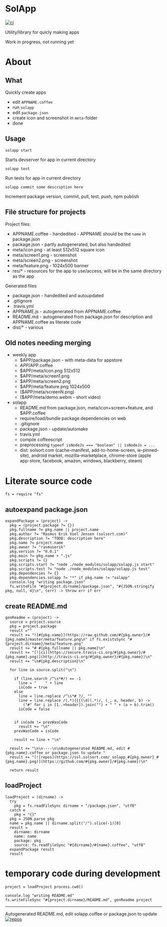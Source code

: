 # SolApp
[![ci](https://secure.travis-ci.org/rasmuserik/solapp.png)](http://travis-ci.org/rasmuserik/solapp)

Utility/library for quicly making apps

Work in progress, not running yet

# About

## What

Quickly create apps

- edit `APPNAME.coffee`
- run `solapp`
- edit `package.json`
- create icon and screenshot in `meta`-folder
- done

## Usage

    solapp start

Starts devserver for app in current directory

    solapp test

Run tests for app in current directory

    solapp commit some description here

Increment package version, commit, pull, test, push, npm publish


## File structure for projects

Project files:

- APPNAME.coffee - handedited - APPNAME should be the `name` in package.json
- package.json - partly autogenerated, but also handedited
- meta/icon.png - at least 512x512 square icon
- meta/screen1.png - screenshot
- meta/screen2.png - screenshot
- meta/feature.png - 1024x500 banner
- res/* - resources for the app to use/access, will be in the same directory as the app

Generated files
- package.json - handedited and autoupdated
- .gitignore
- .travis.yml
- APPNAME.js - autogenerated from APPNAME.coffee
- README.md - autogenerated from package.json for description and APPNAME.coffee as literate code
- dist/* - various 

## Old notes needing merging

- weekly app
  - $APP/package.json - with meta-data for appstore
  - $APP/$APP.coffee
  - $APP/meta/icon.png 512x512
  - $APP/meta/screen1.png
  - $APP/meta/screen2.png
  - $APP/meta/feature.png 1024x500
  - ($APP/meta/screenN.png)
  - ($APP/meta/demo.webm - short video)
- solapp
  - README.md from package.json, meta/icon+screen+feature, and $APP.coffee
  - require/load/bundle package.dependencies on web
  - .gitignore
  - package.json - update/automake
  - travis.yml
  - compile coffeescript
  - preprocessing `typeof isNodeJs === "boolean" || isNodeJs = ...`
  - dist: solsort.com (cache-manifest, add-to-home-screen, ie-pinned-site), android market, mozilla-marketplace, chrome-store (apple app-store, facebook, amazon, windows, blackberry, steam)


# Literate source code

    
    fs = require "fs"
    

## autoexpand package.json

    expandPackage = (project) ->
      pkg = (project.package ?= {})
      pkg.fullname ?= pkg.name || project.name
      pkg.author ?= "Rasmus Erik Voel Jensen (solsort.com)"
      pkg.description ?= "TODO: description here"
      pkg.name ?= project.name
      pkg.owner ?= "rasmuserik"
      pkg.version ?= "0.0.1"
      pkg.main ?= pkg.name + ".js"
      pkg.scripts ?= {}
      pkg.scripts.start ?= "node ./node_modules/solapp/solapp.js start"
      pkg.scripts.test ?= "node ./node_modules/solapp/solapp.js test"
      pkg.dependencies ?= {}
      pkg.dependencies.solapp ?= "*" if pkg.name != "solapp"
      console.log "writing package.json"
      fs.writeFile "#{project.dirname}/package.json", "#{JSON.stringify pkg, null, 4}\n", (err) -> throw err if err
    

## create README.md

    genReadme = (project) ->
      source = project.source
      pkg = project.package
      result =""
      result += "![#{pkg.name}](https://raw.github.com/#{pkg.owner}/#{pkg.name}/master/meta/feature.png\n" if fs.existsSync "#{project.dirname}/meta/feature.png"
      result += "# #{pkg.fullname || pkg.name}\n"
      result += "[![ci](https://secure.travis-ci.org/#{pkg.owner}/#{pkg.name}.png)](http://travis-ci.org/#{pkg.owner}/#{pkg.name})\n"
      result += "\n#{pkg.description}\n"
    
      for line in source.split("\n")
    
        if (line.search /^\s*#/) == -1
          line = "    " + line
          isCode = true
        else
          line = line.replace /^\s*# ?/, ""
          line = line.replace /(.*){{{(\d)(.*)/, (_, a, header, b) ->
            ("#" for i in [1..+header]).join("") + " " + (a + b).trim()
          isCode = false
    
    
        if isCode != prevWasCode
          result += "\n"
        prevWasCode = isCode
    
        result += line + "\n"
    
      result += "\n\n----\n\nAutogenerated README.md, edit #{pkg.name}.coffee or package.json to update "
      result += "[![repos](https://ssl.solsort.com/_solapp_#{pkg.owner}_#{pkg.name}.png)](https://github.com/#{pkg.owner}/#{pkg.name})\n"
    
      return result
    

## loadProject

    
    loadProject = (dirname) ->
      try
        pkg = fs.readFileSync dirname + "/package.json", "utf8"
      catch e
        pkg = "{}"
      pkg = JSON.parse pkg
      name = pkg.name || dirname.split("/").slice(-1)[0]
      result =
        dirname: dirname
        name: name
        package: pkg
        source: fs.readFileSync "#{dirname}/#{name}.coffee", "utf8"
      expandPackage result
      result
    
    

# temporary code during development

    project = loadProject process.cwd()
    
    console.log "writing README.md"
    fs.writeFileSync "#{project.dirname}/README.md", genReadme project
    


----

Autogenerated README.md, edit solapp.coffee or package.json to update [![repos](https://ssl.solsort.com/_solapp_rasmuserik_solapp.png)](https://github.com/rasmuserik/solapp)
